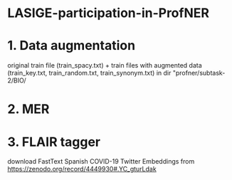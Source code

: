 # LASIGE-participation-in-ProfNER

# 1. Data augmentation
original train file (train_spacy.txt) + train files with augmented data (train_key.txt, train_random.txt, train_synonym.txt) in dir "profner/subtask-2/BIO/

# 2. MER

# 3. FLAIR tagger
download FastText Spanish COVID-19 Twitter Embeddings from https://zenodo.org/record/4449930#.YC_gturLdak
